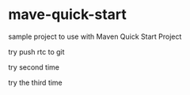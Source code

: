 # mave-quick-start
sample project to use with Maven Quick Start Project


try push rtc to git

try second time

try the third time

